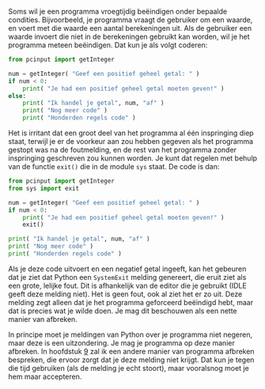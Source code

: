 Soms wil je een programma vroegtijdig beëindigen onder bepaalde
condities. Bijvoorbeeld, je programma vraagt de gebruiker om een waarde,
en voert met die waarde een aantal berekeningen uit. Als de gebruiker
een waarde invoert die niet in de berekeningen gebruikt kan worden, wil
je het programma meteen beëindigen. Dat kun je als volgt coderen:

```python
from pcinput import getInteger

num = getInteger( "Geef een positief geheel getal: " )
if num < 0:
    print( "Je had een positief geheel getal moeten geven!" )
else:
    print( "Ik handel je getal", num, "af" )
    print( "Nog meer code" )
    print( "Honderden regels code" )
```

Het is irritant dat een groot deel van het programma al één inspringing
diep staat, terwijl je er de voorkeur aan zou hebben gegeven als het
programma gestopt was na de foutmelding, en de rest van het programma
zonder inspringing geschreven zou kunnen worden. Je kunt dat regelen met
behulp van de functie `exit()` die in de module `sys` staat. De code is
dan:

```python
from pcinput import getInteger
from sys import exit

num = getInteger( "Geef een positief geheel getal: " )
if num < 0:
    print( "Je had een positief geheel getal moeten geven!" )
    exit()

print( "Ik handel je getal", num, "af" )
print( "Nog meer code" )
print( "Honderden regels code" )
```

Als je deze code uitvoert en een negatief getal ingeeft, kan het
gebeuren dat je ziet dat Python een `SystemExit` melding genereert, die
eruit ziet als een grote, lelijke fout. Dit is afhankelijk van de editor
die je gebruikt (IDLE geeft deze melding niet). Het is geen fout, ook al
ziet het er zo uit. Deze melding zegt alleen dat je het programma
geforceerd beëindigd hebt, maar dat is precies wat je wilde doen. Je mag
dit beschouwen als een nette manier van afbreken.

In principe moet je meldingen van Python over je programma niet negeren,
maar deze is een uitzondering. Je mag je programma op deze manier
afbreken. In hoofdstuk
<a href="#ch:functions" data-reference-type="ref" data-reference="ch:functions">9</a>
zal ik een andere manier van programma afbreken bespreken, die ervoor
zorgt dat je deze melding niet krijgt. Dat kun je tegen die tijd
gebruiken (als de melding je echt stoort), maar vooralsnog moet je hem
maar accepteren.

